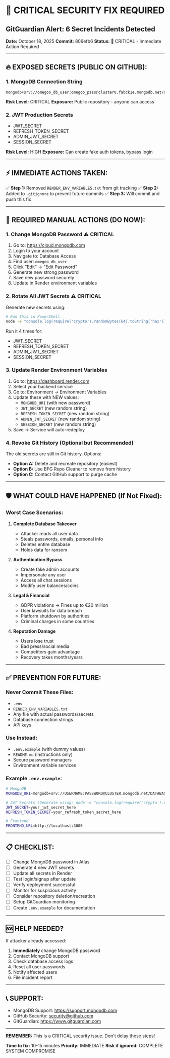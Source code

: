 # 🚨 CRITICAL SECURITY FIX REQUIRED

## GitGuardian Alert: 6 Secret Incidents Detected

**Date:** October 18, 2025
**Commit:** 806efb6
**Status:** 🔴 CRITICAL - Immediate Action Required

---

## 🔥 EXPOSED SECRETS (PUBLIC ON GITHUB):

### 1. **MongoDB Connection String** 
```
mongodb+srv://omegoo_db_user:omegoo_pass@cluster0.fabck1e.mongodb.net/omegoo_db
```
**Risk Level:** CRITICAL
**Exposure:** Public repository - anyone can access

### 2. **JWT Production Secrets**
- JWT_SECRET
- REFRESH_TOKEN_SECRET  
- ADMIN_JWT_SECRET
- SESSION_SECRET

**Risk Level:** HIGH
**Exposure:** Can create fake auth tokens, bypass login

---

## ⚡ IMMEDIATE ACTIONS TAKEN:

✅ **Step 1:** Removed `RENDER_ENV_VARIABLES.txt` from git tracking
✅ **Step 2:** Added to `.gitignore` to prevent future commits
✅ **Step 3:** Will commit and push this fix

---

## 🔧 REQUIRED MANUAL ACTIONS (DO NOW):

### **1. Change MongoDB Password** ⚠️ CRITICAL
1. Go to: https://cloud.mongodb.com
2. Login to your account
3. Navigate to: Database Access
4. Find user: `omegoo_db_user`
5. Click "Edit" → "Edit Password"
6. Generate new strong password
7. Save new password securely
8. Update in Render environment variables

### **2. Rotate All JWT Secrets** ⚠️ CRITICAL
Generate new secrets using:
```bash
# Run this in PowerShell
node -e "console.log(require('crypto').randomBytes(64).toString('hex'))"
```

Run it 4 times for:
- JWT_SECRET
- REFRESH_TOKEN_SECRET
- ADMIN_JWT_SECRET
- SESSION_SECRET

### **3. Update Render Environment Variables**
1. Go to: https://dashboard.render.com
2. Select your backend service
3. Go to: Environment → Environment Variables
4. Update these with NEW values:
   - `MONGODB_URI` (with new password)
   - `JWT_SECRET` (new random string)
   - `REFRESH_TOKEN_SECRET` (new random string)
   - `ADMIN_JWT_SECRET` (new random string)
   - `SESSION_SECRET` (new random string)
5. Save → Service will auto-redeploy

### **4. Revoke Git History** (Optional but Recommended)
The old secrets are still in Git history. Options:
- **Option A:** Delete and recreate repository (easiest)
- **Option B:** Use BFG Repo Cleaner to remove from history
- **Option C:** Contact GitHub support to purge cache

---

## 🛡️ WHAT COULD HAVE HAPPENED (If Not Fixed):

### **Worst Case Scenarios:**

1. **Complete Database Takeover**
   - Attacker reads all user data
   - Steals passwords, emails, personal info
   - Deletes entire database
   - Holds data for ransom

2. **Authentication Bypass**
   - Create fake admin accounts
   - Impersonate any user
   - Access all chat sessions
   - Modify user balances/coins

3. **Legal & Financial**
   - GDPR violations → Fines up to €20 million
   - User lawsuits for data breach
   - Platform shutdown by authorities
   - Criminal charges in some countries

4. **Reputation Damage**
   - Users lose trust
   - Bad press/social media
   - Competitors gain advantage
   - Recovery takes months/years

---

## ✅ PREVENTION FOR FUTURE:

### **Never Commit These Files:**
- `.env`
- `RENDER_ENV_VARIABLES.txt`
- Any file with actual passwords/secrets
- Database connection strings
- API keys

### **Use Instead:**
- `.env.example` (with dummy values)
- `README.md` (instructions only)
- Secure password managers
- Environment variable services

### **Example `.env.example`:**
```bash
# MongoDB
MONGODB_URI=mongodb+srv://USERNAME:PASSWORD@CLUSTER.mongodb.net/DATABASE

# JWT Secrets (Generate using: node -e "console.log(require('crypto').randomBytes(64).toString('hex'))")
JWT_SECRET=your_jwt_secret_here
REFRESH_TOKEN_SECRET=your_refresh_token_secret_here

# Frontend
FRONTEND_URL=http://localhost:3000
```

---

## 📋 CHECKLIST:

- [ ] Change MongoDB password in Atlas
- [ ] Generate 4 new JWT secrets
- [ ] Update all secrets in Render
- [ ] Test login/signup after update
- [ ] Verify deployment successful
- [ ] Monitor for suspicious activity
- [ ] Consider repository deletion/recreation
- [ ] Setup GitGuardian monitoring
- [ ] Create `.env.example` for documentation

---

## 🆘 HELP NEEDED?

If attacker already accessed:
1. **Immediately** change MongoDB password
2. Contact MongoDB support
3. Check database access logs
4. Reset all user passwords
5. Notify affected users
6. File incident report

---

## 📞 SUPPORT:

- MongoDB Support: https://support.mongodb.com
- GitHub Security: security@github.com
- GitGuardian: https://www.gitguardian.com

---

**REMEMBER:** This is a CRITICAL security issue. Don't delay these steps!

**Time to fix:** 10-15 minutes
**Priority:** IMMEDIATE
**Risk if ignored:** COMPLETE SYSTEM COMPROMISE
